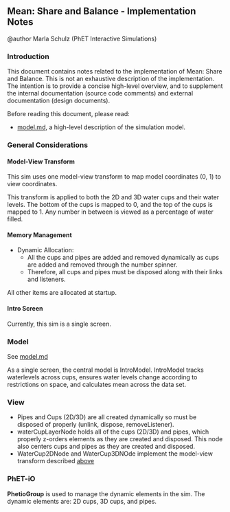 ## Mean: Share and Balance - Implementation Notes
@author Marla Schulz (PhET Interactive Simulations)

### Introduction

This document contains notes related to the implementation of Mean: Share and Balance. This is not an exhaustive description of the implementation. The intention is to provide a concise high-level overview, and to supplement the internal documentation (source code comments) and external documentation (design documents).

Before reading this document, please read:

- [model.md](https://github.com/phetsims/mean-share-and-balance/blob/master/doc/model.md), a high-level description of the simulation model.

### General Considerations

#### Model-View Transform
This sim uses one model-view transform to map model coordinates (0, 1) to view coordinates.

This transform is applied to both the 2D and 3D water cups and their water levels. The bottom of the cups is mapped to 0, and the top of the cups is mapped to 1. Any number in between is viewed as a percentage of water filled. 

#### Memory Management
- Dynamic Allocation:
  - All the cups and pipes are added and removed dynamically as cups are added and removed through the number spinner. 
  - Therefore, all cups and pipes must be disposed along with their links and listeners.

All other items are allocated at startup.

#### Intro Screen

Currently, this sim is a single screen.

### Model

See [model.md](https://github.com/phetsims/mean-share-and-balance/blob/master/doc/model.md)

As a single screen, the central model is IntroModel. IntroModel tracks waterlevels across cups, ensures water levels change according to restrictions on space, and calculates mean across the data set.

### View
- Pipes and Cups (2D/3D) are all created dynamically so must be disposed of properly (unlink, dispose, removeListener). 
- waterCupLayerNode holds all of the cups (2D/3D) and pipes, which properly z-orders elements as they are created and disposed. This node also centers cups and pipes as they are created and disposed.
- WaterCup2DNode and WaterCup3DNOde implement the model-view transform described [above](#model-view-transform)

### PhET-iO

**PhetioGroup** is used to manage the dynamic elements in the sim. The dynamic elements are: 2D cups, 3D cups, and pipes.
